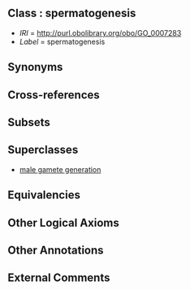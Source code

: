 
## Class : spermatogenesis

 * *IRI* = http://purl.obolibrary.org/obo/GO_0007283
 * *Label* = spermatogenesis

## Synonyms


## Cross-references


## Subsets


## Superclasses

 * [male gamete generation](../../GO/32/GO_0048232.md)

## Equivalencies


## Other Logical Axioms


## Other Annotations


## External Comments

